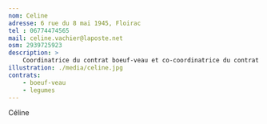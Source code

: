 ```yaml
---
nom: Celine
adresse: 6 rue du 8 mai 1945, Floirac
tel : 06774474565
mail: celine.vachier@laposte.net
osm: 2939725923
description: >
    Coordinatrice du contrat boeuf-veau et co-coordinatrice du contrat légumes
illustration: ./media/celine.jpg
contrats:
    - boeuf-veau
    - legumes
---
```

Céline